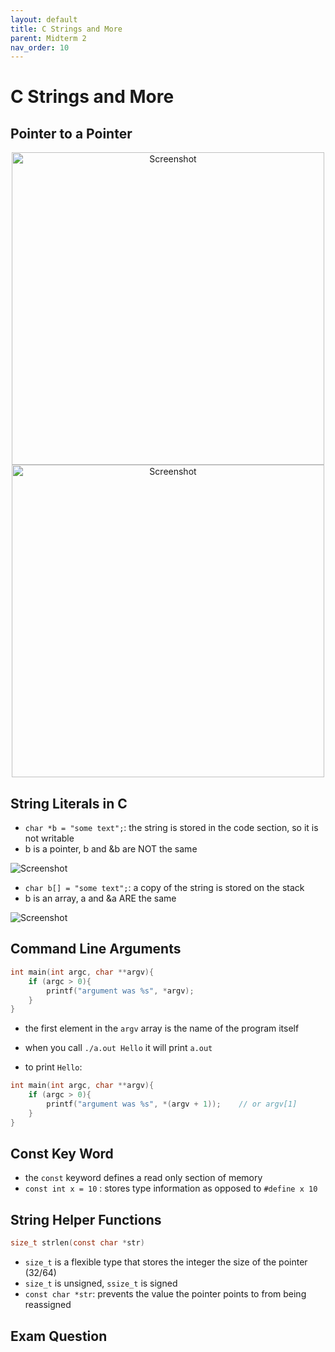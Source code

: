```yaml
---
layout: default
title: C Strings and More
parent: Midterm 2
nav_order: 10
---
```

# C Strings and More
## Pointer to a Pointer
<div style="text-align: center;">
  <img src="{{ '/images/Screen Shot 2024-04-02 at 11.39.08 AM.png' | relative_url }}" alt="Screenshot" width="500">
</div>

<div style="text-align: center;">
  <img src="{{ '/images/Screen Shot 2024-04-02 at 11.43.38 AM.png' | relative_url }}" alt="Screenshot" width="500">
</div>

## String Literals in C
- `char *b = "some text";`: the string is stored in the code section, so it is not writable
- b is a pointer, b and &b are NOT the same
<div>
  <img src="{{ '/images/Screen Shot 2024-04-02 at 11.59.47 AM.png' | relative_url }}" alt="Screenshot">
</div>

- `char b[] = "some text";`: a copy of the string is stored on the stack
- b is an array, a and &a ARE the same
<div>
  <img src="{{ '/images/Screen Shot 2024-04-02 at 12.00.01 PM.png' | relative_url }}" alt="Screenshot">
</div>

## Command Line Arguments
```C
int main(int argc, char **argv){
	if (argc > 0){
		printf("argument was %s", *argv);
	}
}
```

- the first element in the `argv` array is the name of the program itself
- when you call `./a.out Hello` it will print `a.out`

- to print `Hello`:
```C
int main(int argc, char **argv){
	if (argc > 0){
		printf("argument was %s", *(argv + 1));    // or argv[1]
	}
}
```


## Const Key Word
- the `const` keyword defines a read only section of memory
- `const int x = 10` : stores type information as opposed to `#define x 10`

## String Helper Functions
```C
size_t strlen(const char *str)
```
- `size_t` is a flexible type that stores the integer the size of the pointer (32/64)
- `size_t` is unsigned, `ssize_t` is signed
- `const char *str`: prevents the value the pointer points to from being reassigned

## Exam Question


